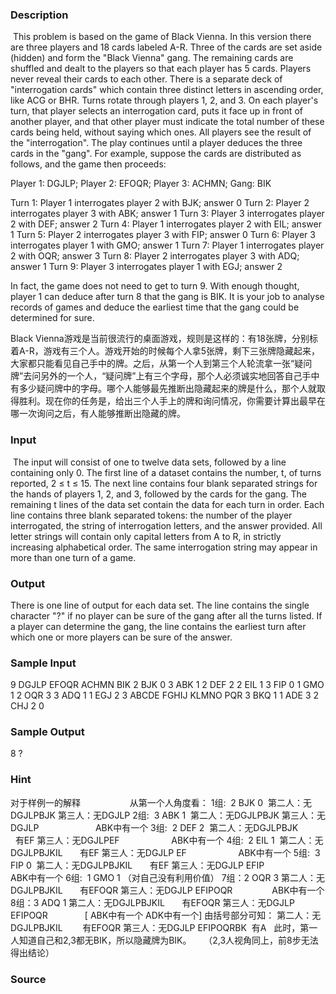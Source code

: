 
### Description
 This problem is based on the game of Black Vienna. In this version there are three players and 18 cards labeled A-R. Three of the cards are set aside (hidden) and form the "Black Vienna" gang. The remaining cards are shuffled and dealt to the players so that each player has 5 cards. Players never reveal their cards to each other. There is a separate deck of "interrogation cards" which contain three distinct letters in ascending order, like ACG or BHR. Turns rotate through players 1, 2, and 3. On each player's turn, that player selects an interrogation card, puts it face up in front of another player, and that other player must indicate the total number of these cards being held, without saying which ones. All players see the result of the "interrogation". The play continues until a player deduces the three cards in the "gang". 
For example, suppose the cards are distributed as follows, and the game then proceeds: 


Player 1: DGJLP; Player 2: EFOQR; Player 3: ACHMN; Gang: BIK 

Turn 1: Player 1 interrogates player 2 with BJK; answer 0 
Turn 2: Player 2 interrogates player 3 with ABK; answer 1 
Turn 3: Player 3 interrogates player 2 with DEF; answer 2 
Turn 4: Player 1 interrogates player 2 with EIL; answer 1 
Turn 5: Player 2 interrogates player 3 with FIP; answer 0 
Turn 6: Player 3 interrogates player 1 with GMO; answer 1 
Turn 7: Player 1 interrogates player 2 with OQR; answer 3 
Turn 8: Player 2 interrogates player 3 with ADQ; answer 1 
Turn 9: Player 3 interrogates player 1 with EGJ; answer 2 



In fact, the game does not need to get to turn 9. With enough thought, player 1 can deduce after turn 8 that the gang is BIK. It is your job to analyse records of games and deduce the earliest time that the gang could be determined for sure. 


Black Vienna游戏是当前很流行的桌面游戏，规则是这样的：有18张牌，分别标着A-R，游戏有三个人。游戏开始的时候每个人拿5张牌，剩下三张牌隐藏起来，大家都只能看见自己手中的牌。之后，从第一个人到第三个人轮流拿一张“疑问牌”去问另外的一个人，“疑问牌”上有三个字母，那个人必须诚实地回答自己手中有多少疑问牌中的字母。哪个人能够最先推断出隐藏起来的牌是什么，那个人就取得胜利。现在你的任务是，给出三个人手上的牌和询问情况，你需要计算出最早在哪一次询问之后，有人能够推断出隐藏的牌。 




### Input
 The input will consist of one to twelve data sets, followed by a line containing only 0. 
The first line of a dataset contains the number, t, of turns reported, 2 ≤ t ≤ 15. 
The next line contains four blank separated strings for the hands of players 1, 2, and 3, followed by the cards for the gang. 
The remaining t lines of the data set contain the data for each turn in order. Each line contains three blank separated tokens: the number of the player interrogated, the string of interrogation letters, and the answer provided. 
All letter strings will contain only capital letters from A to R, in strictly increasing alphabetical order. The same interrogation string may appear in more than one turn of a game. 


### Output
There is one line of output for each data set. The line contains the single character "?" if no player can be sure of the gang after all the turns listed. If a player can determine the gang, the line contains the earliest turn after which one or more players can be sure of the answer. 


### Sample Input
9
DGJLP EFOQR ACHMN BIK
2 BJK 0
3 ABK 1
2 DEF 2
2 EIL 1
3 FIP 0
1 GMO 1
2 OQR 3
3 ADQ 1
1 EGJ 2
3
ABCDE FGHIJ KLMNO PQR
3 BKQ 1
1 ADE 3
2 CHJ 2
0



### Sample Output
8
?


### Hint
对于样例一的解释
                   从第一个人角度看：
1组:  2 BJK 0
 第二人：无DGJLPBJK
第三人：无DGJLP
2组:  3 ABK 1
 第二人：无DGJLPBJK
第三人：无DGJLP                       ABK中有一个
3组:  2 DEF 2
 第二人：无DGJLPBJK         有EF
第三人：无DGJLPEF                     ABK中有一个
4组:  2 EIL 1
 第二人：无DGJLPBJKIL       有EF
第三人：无DGJLP EF                     ABK中有一个
5组:  3 FIP 0
 第二人：无DGJLPBJKIL       有EF
第三人：无DGJLP EFIP                   ABK中有一个
6组:  1 GMO 1 （对自己没有利用价值）
7组：2 OQR 3
第二人：无DGJLPBJKIL       有EFOQR
第三人：无DGJLP EFIPOQR                ABK中有一个
8组：3 ADQ 1
第二人：无DGJLPBJKIL       有EFOQR
第三人：无DGJLP EFIPOQR               [ ABK中有一个 ADK中有一个]
由括号部分可知：
第二人：无DGJLPBJKIL        有EFOQR
第三人：无DGJLP EFIPOQRBK  有A
 
此时，第一人知道自己和2,3都无BIK，所以隐藏牌为BIK。
 
 
（2,3人视角同上，前8步无法得出结论）

### Source
